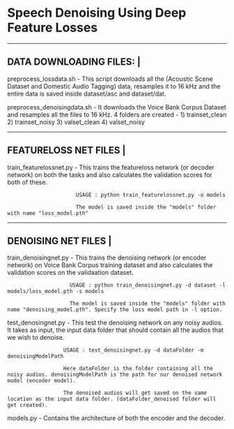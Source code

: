 # Speech Denoising Using Deep Feature Losses

-------------------------
DATA DOWNLOADING FILES: |
-------------------------

preprocess_lossdata.sh - This script downloads all the (Acoustic Scene Dataset and Domestic Audio Tagging) data, resamples it to 16 kHz and the entire data is saved inside dataset/asc and dataset/dat.

preprocess_denoisingdata.sh - It downloads the Voice Bank Corpus Dataset and resamples all the files to 16 kHz. 4 folders are created - 
							  1) trainset_clean
							  2) trainset_noisy
							  3) valset_clean
							  4) valset_noisy

----------------------
FEATURELOSS NET FILES |
----------------------

train_featurelossnet.py - This trains the featureloss network (or decoder network) on both the tasks and also calculates the validation scores for both of these.

						  USAGE : python train_featurelossnet.py -o models

						  The model is saved inside the "models" folder with name "loss_model.pth"


--------------------
DENOISING NET FILES |
--------------------

train_denoisingnet.py - This trains the denoising network (or encoder network) on Voice Bank Corpus training dataset and also calculates the validation scores on the validaation dataset.
						
						USAGE : python train_denoisingnet.py -d dataset -l models/loss_model.pth -s models

						The model is saved inside the "models" folder with name "denoising_model.pth". Specify the loss model path in -l option.


test_denosingnet.py - This test the denoising network on any noisy audios. It takes as input, the input data folder that should contain all the audios that we wish to denoise.

					  USAGE : test_denoisingnet.py -d dataFolder -m denoisingModelPath

					  Here dataFolder is the folder containing all the noisy audios. denoisingModelPath is the path for our denoised network model (encoder model).

					  The denoised audios will get saved on the same location as the input data folder. (dataFolder_denoised folder will get created).


models.py - Contains the architecture of both the encoder and the decoder.
